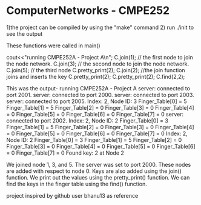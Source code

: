 # ComputerNetworks  - CMPE252

1)the project can be compiled by using the "make" command
2) run ./init to see the output

These functions were called in main()

cout<<"running CMPE252A - Project A\n";
C.join(1); // the first node to join the node network.
C.join(3); // the second node to join the node network.
C.join(5); // the third node
C.pretty_print(2);
C.join(2); //the join function joins and inserts the key
C.pretty_print(2);
C.pretty_print(2);
C.find(2,2);


This was the output-
running CMPE252A - Project A
server: connected to port 2001.
server: connected to port 2000.
server: connected to port 2003.
server: connected to port 2005.
Index: 2, Node ID: 3
Finger_Table[0] = 5 Finger_Table[1] = 5 Finger_Table[2] = 0 Finger_Table[3] = 0 Finger_Table[4] = 0 Finger_Table[5] = 0 Finger_Table[6] = 0 Finger_Table[7] = 0
server: connected to port 2002.
Index: 2, Node ID: 2
Finger_Table[0] = 3 Finger_Table[1] = 5 Finger_Table[2] = 0 Finger_Table[3] = 0 Finger_Table[4] = 0 Finger_Table[5] = 0 Finger_Table[6] = 0 Finger_Table[7] = 0
Index: 2, Node ID: 2
Finger_Table[0] = 3 Finger_Table[1] = 5 Finger_Table[2] = 0 Finger_Table[3] = 0 Finger_Table[4] = 0 Finger_Table[5] = 0 Finger_Table[6] = 0 Finger_Table[7] = 0
Found key: 2 at Node 2

We joined node 1, 3, and 5. The server was set to port 2000. These nodes are added with respect to node 0. Keys are also added using the join() function.
We print out the values using the pretty_print() function.
We can find the keys in the finger table using the find() function.




project inspired by github user bhanu13 as reference
